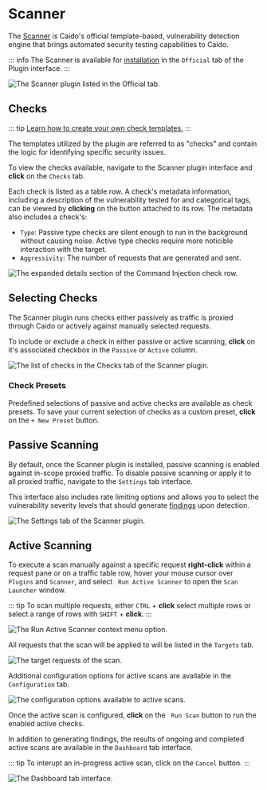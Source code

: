 # Scanner

The [Scanner](https://github.com/caido-community/scanner) is Caido's official template-based, vulnerability detection engine that brings automated security testing capabilities to Caido.

::: info
The Scanner is available for [installation](/guides/plugins_installing.md) in the `Official` tab of the Plugin interface.
:::

<img alt="The Scanner plugin listed in the Official tab." src="/_images/scanner_install.png" center />

## Checks

::: tip
[Learn how to create your own check templates.](https://github.com/caido-community/scanner#%E2%80%8D-developer-documentation)
:::

The templates utilized by the plugin are referred to as "checks" and contain the logic for identifying specific security issues.

To view the checks available, navigate to the Scanner plugin interface and **click** on the `Checks` tab.

Each check is listed as a table row. A check's metadata information, including a description of the vulnerability tested for and categorical tags, can be viewed by **clicking** on the <code><Icon icon="fas fa-chevron-right" /></code> button attached to its row. The metadata also includes a check's:

- `Type`: Passive type checks are silent enough to run in the background without causing noise. Active type checks require more noticible interaction with the target.
- `Aggressivity`: The number of requests that are generated and sent.

<img alt="The expanded details section of the Command Injection check row." src="/_images/scanner_command_injection_check.png" center />

## Selecting Checks

The Scanner plugin runs checks either passively as traffic is proxied through Caido or actively against manually selected requests.

To include or exclude a check in either passive or active scanning, **click** on it's associated checkbox in the `Passive` or `Active` column.

<img alt="The list of checks in the Checks tab of the Scanner plugin." src="/_images/scanner_checks.png" center />

### Check Presets

Predefined selections of passive and active checks are available as check presets. To save your current selection of checks as a custom preset, **click** on the `+ New Preset` button.

## Passive Scanning

By default, once the Scanner plugin is installed, passive scanning is enabled against in-scope proxied traffic. To disable passive scanning or apply it to all proxied traffic, navigate to the `Settings` tab interface.

This interface also includes rate limiting options and allows you to select the vulnerability severity levels that should generate [findings](/guides/workflows_findings.md) upon detection.

<img alt="The Settings tab of the Scanner plugin." src="/_images/scanner_settings.png" center />

## Active Scanning

To execute a scan manually against a specific request **right-click** within a request pane or on a traffic table row, hover your mouse cursor over `Plugins` and `Scanner`, and select <code><Icon icon="fas fa-shield-halved" /> Run Active Scanner</code> to open the `Scan Launcher` window.

::: tip
To scan multiple requests, either `CTRL` + **click** select multiple rows or select a range of rows with `SHIFT` + **click**.
:::

<img alt="The Run Active Scanner context menu option." src="/_images/scanner_context_menu.png" center />

All requests that the scan will be applied to will be listed in the `Targets` tab.

<img alt="The target requests of the scan." src="/_images/scanner_targets.png" center />

Additional configuration options for active scans are available in the `Configuration` tab.

<img alt="The configuration options available to active scans." src="/_images/scanner_configuration.png" center />

Once the active scan is configured, **click** on the <code><Icon icon="fas fa-play" /> Run Scan</code> button to run the enabled active checks.

In addition to generating findings, the results of ongoing and completed active scans are available in the `Dashboard` tab interface.

::: tip
To interupt an in-progress active scan, click on the `Cancel` button.
:::

<img alt="The Dashboard tab interface." src="/_images/scanner_dashboard.png" center />
